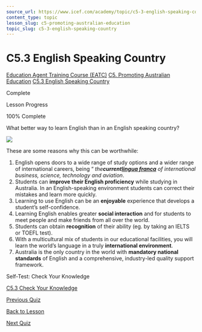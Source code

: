 ```yaml
---
source_url: https://www.icef.com/academy/topic/c5-3-english-speaking-country/
content_type: topic
lesson_slug: c5-promoting-australian-education
topic_slug: c5-3-english-speaking-country
---
```


# C5.3 English Speaking Country

[Education Agent Training Course (EATC)](https://www.icef.com/academy/courses/education-agent-training-course-eatc/) [C5. Promoting Australian Education](https://www.icef.com/academy/lessons/c5-promoting-australian-education/) [C5.3 English Speaking Country](https://www.icef.com/academy/topic/c5-3-english-speaking-country/)

Complete

Lesson Progress 

100% Complete 

What better way to learn English than in an English speaking country?

![](https://www.icef.com/academy/wp-content/uploads/2022/09/pexels-pixabay-267669-1024x683.jpg)

These are some reasons why this can be worthwhile:

  1. English opens doors to a wide range of study options and a wider range of international careers, being “ _the**current[lingua franca](http://en.wikipedia.org/wiki/Lingua_franca#English)** of international business, science, technology and aviation_.
  2. Students can **improve their English proficiency** while studying in Australia. In an English-speaking environment students can correct their mistakes and learn more quickly.
  3. Learning to use English can be an **enjoyable** experience that develops a student’s self-confidence.
  4. Learning English enables greater **social interaction** and for students to meet people and make friends from all over the world.
  5. Students can obtain **recognition** of their ability (eg. by taking an IELTS or TOEFL test).
  6. With a multicultural mix of students in our educational facilities, you will learn the world’s language in a truly **international environment**.
  7. Australia is the only country in the world with **mandatory national standards** of English and a comprehensive, industry-led quality support framework. 



Self-Test: Check Your Knowledge

[ C5.3 Check Your Knowledge ](https://www.icef.com/academy/quizzes/c5-3-check-your-knowledge/)

[ Previous Quiz ](https://www.icef.com/academy/quizzes/c5-2-check-your-knowledge/)

[Back to Lesson](https://www.icef.com/academy/lessons/c5-promoting-australian-education/)

[ Next Quiz ](https://www.icef.com/academy/quizzes/c5-3-check-your-knowledge/)
